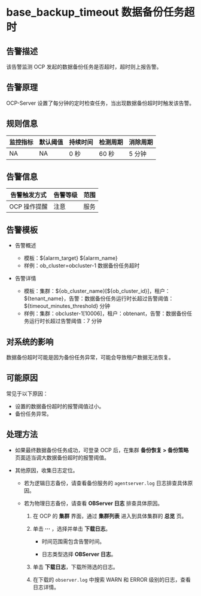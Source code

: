# base_backup_timeout 数据备份任务超时

## 告警描述

该告警监测 OCP 发起的数据备份任务是否超时，超时则上报告警。

## 告警原理

OCP-Server 设置了每分钟的定时检查任务，当出现数据备份超时时触发该告警。

## 规则信息

|监控指标  |默认阈值  |持续时间   |检测周期    |消除周期   |
|----------|--------  |-------- |------------|-----------|
|NA        |NA        |0 秒       |60 秒      |5 分钟|

## 告警信息

|告警触发方式   |告警等级   |范围   |
|-----------    |--------   |--------|
|OCP 操作提醒   |注意       |服务   |

## 告警模板

* 告警概述

  * 模板：\${alarm_target} \${alarm_name}
  * 样例：ob_cluster=obcluster-1 数据备份任务超时

* 告警详情

  * 模板：集群：\${ob_cluster_name}[\${ob_cluster_id}]，租户：\${tenant_name}，告警：数据备份任务运行时长超过告警阈值：\${timeout_minutes_threshold} 分钟
  * 样例：集群：obcluster-1[10006]，租户：obtenant，告警：数据备份任务运行时长超过告警阈值：7 分钟

## 对系统的影响

数据备份超时可能是因为备份任务异常，可能会导致租户数据无法恢复。

## 可能原因

常见于以下原因：

* 设置的数据备份超时的报警阈值过小。
* 备份任务异常。

## 处理方法

* 如果最终数据备份任务成功，可登录 OCP 后，在集群 **备份恢复 > 备份策略** 页面适当调大数据备份超时的报警阈值。

* 其他原因，收集日志定位。

  * 若为逻辑日志备份，请查看备份服务的 `agentserver.log` 日志排查具体原因。

  * 若为物理日志备份，请查看 **OBServer 日志** 排查具体原因。

    1. 在 OCP 的 **集群** 界面，通过 **集群列表** 进入到具体集群的 **总览** 页。

    2. 单击 **···** ，选择并单击 **下载日志**。

       * 时间范围需包含告警时间。

       * 日志类型选择 **OBServer 日志**。

    3. 单击 **下载日志**，下载所筛选的日志。

    4. 在下载的 `observer.log` 中搜索 WARN 和 ERROR 级别的日志，查看日志详情。
